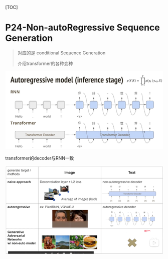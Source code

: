 [TOC]



# P24-Non-autoRegressive Sequence Generation

> 对应的是 conditional Sequence Generation
>
> 介绍transformer的各种变种



![image-20210402090828638](images/image-20210402090828638.png)



transformer的decoder与RNN一致



![image-20210402091703639](images/image-20210402091703639.png)

